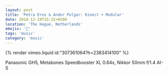 ```yaml
---
layout: post
title: 'Petra Eros & Andor Polgar: Kinect + Modular'
date: 2018-12-29T15:32+0100
location: 'The Hague, Netherlands'
emojis: '🎹'
tags: 'music'
category: 'music'
---
```


{% render vimeo.liquid id:"307361064?h=2383414100" %}

Panasonic GH5, Metabones Speedbooster XL 0.64x, Nikkor 50mm f/1.4 AI-S
